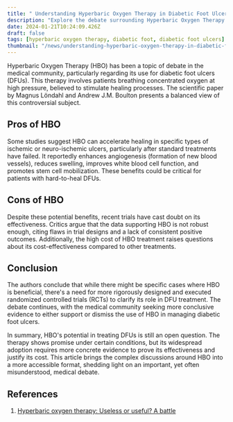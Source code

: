 ```yaml
---
title: " Understanding Hyperbaric Oxygen Therapy in Diabetic Foot Ulcers"
description: "Explore the debate surrounding Hyperbaric Oxygen Therapy (HBO) for diabetic foot ulcers. This article delves into the effectiveness, challenges, and potential of HBO, making complex medical research accessible to all."
date: 2024-01-21T10:24:09.426Z
draft: false
tags: [hyperbaric oxygen therapy, diabetic foot, diabetic foot ulcers]
thumbnail: "/news/understanding-hyperbaric-oxygen-therapy-in-diabetic-foot-ulcers/thumb.webp"
---
```


Hyperbaric Oxygen Therapy (HBO) has been a topic of debate in the medical community, particularly regarding its use for diabetic foot ulcers (DFUs). This therapy involves patients breathing concentrated oxygen at high pressure, believed to stimulate healing processes. The scientific paper by Magnus Löndahl and Andrew J.M. Boulton presents a balanced view of this controversial subject.

## Pros of HBO

 Some studies suggest HBO can accelerate healing in specific types of ischemic or neuro-ischemic ulcers, particularly after standard treatments have failed. It reportedly enhances angiogenesis (formation of new blood vessels), reduces swelling, improves white blood cell function, and promotes stem cell mobilization. These benefits could be critical for patients with hard-to-heal DFUs.

## Cons of HBO

Despite these potential benefits, recent trials have cast doubt on its effectiveness. Critics argue that the data supporting HBO is not robust enough, citing flaws in trial designs and a lack of consistent positive outcomes. Additionally, the high cost of HBO treatment raises questions about its cost-effectiveness compared to other treatments.

## Conclusion

The authors conclude that while there might be specific cases where HBO is beneficial, there's a need for more rigorously designed and executed randomized controlled trials (RCTs) to clarify its role in DFU treatment. The debate continues, with the medical community seeking more conclusive evidence to either support or dismiss the use of HBO in managing diabetic foot ulcers.

In summary, HBO's potential in treating DFUs is still an open question. The therapy shows promise under certain conditions, but its widespread adoption requires more concrete evidence to prove its effectiveness and justify its cost. This article brings the complex discussions around HBO into a more accessible format, shedding light on an important, yet often misunderstood, medical debate.

## References

1. [Hyperbaric oxygen therapy: Useless or useful? A battle](https://doi.org/10.1002/dmrr.3233)